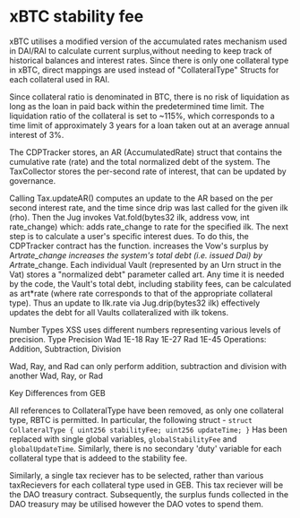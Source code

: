 # xBTC stability fee

xBTC utilises a modified version of the accumulated rates mechanism used in DAI/RAI to calculate current surplus,without needing to keep track of historical balances and interest rates. Since there is only one collateral type in xBTC, direct mappings are used instead of "CollateralType" Structs for each collateral used in RAI.

Since collateral ratio is denominated in BTC, there is no risk of liquidation as long as the loan in paid back within the predetermined time limit. The liquidation ratio of the collateral is set to ~115%, which corresponds to a time limit of approximately 3 years for a loan taken out at an average annual interest of 3%.

The CDPTracker stores, an AR (AccumulatedRate) struct that contains the cumulative rate (rate) and the total normalized debt of the system. The TaxCollector stores the per-second rate of interest, that can be updated by governance.

Calling Tax.updateAR() computes an update to the AR based on the per second interest rate, and the time since drip was last called for the given ilk (rho).
Then the Jug invokes Vat.fold(bytes32 ilk, address vow, int rate_change) which:
adds rate_change to rate for the specified ilk.
The next step is to calculate a user's specific interest dues. To do this, the CDPTracker contract has the function.
increases the Vow's surplus by Art*rate_change
increases the system's total debt (i.e. issued Dai) by Art*rate_change.
Each individual Vault (represented by an Urn struct in the Vat) stores a "normalized debt" parameter called art. Any time it is needed by the code, the Vault's total debt, including stability fees, can be calculated as art*rate (where rate corresponds to that of the appropriate collateral type). Thus an update to Ilk.rate via Jug.drip(bytes32 ilk) effectively updates the debt for all Vaults collateralized with ilk tokens.


Number Types
XSS uses different numbers representing various levels of precision.
Type
Precision
Wad
1E-18
Ray
1E-27
Rad
1E-45
Operations: Addition, Subtraction, Division

Wad, Ray, and Rad can only perform addition, subtraction and division with another Wad, Ray, or Rad


Key Differences from GEB

All references to CollateralType have been removed, as only one collateral type, RBTC is permitted. In particular, the following struct -
`struct CollateralType {
    uint256 stabilityFee;
    uint256 updateTime;
}`
Has been replaced with single global variables, `globalStabilityFee` and `globalUpdateTime`.
Similarly, there is no secondary 'duty' variable for each collateral type that is addeed to the stability fee.


Similarly, a single tax reciever has to be selected, rather than various taxRecievers for each collateral type used in GEB. This tax reciever will be the DAO treasury contract. Subsequently, the surplus funds collected in the DAO treasury may be utilised however the DAO votes to spend them.
